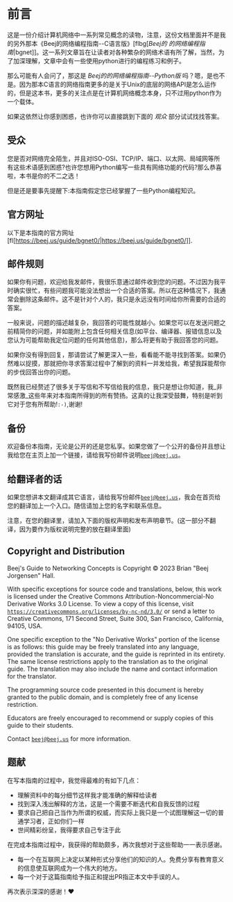 # 前言
这是一份介绍计算机网络中一系列常见概念的读物，注意，这份文档里面并不是我的另外那本《Beej的网络编程指南--C语言版》[flbg[_Beej的
的网络编程指南_|bgnet]]。这一系列文章旨在让读者对各种繁杂的网络术语有所了解，当然，为了加深理解，文章中会有一些使用python进行的编程练习和例子。

那么可能有人会问了，那这是 _Beej的的网络编程指南--Python版_ 吗？嗯，是也不是。因为那本C语言的网络指南更多的是关于Unix的底层的网络API是怎么运作的，但是这本书，更多的关注点是在计算机网络概念本身，只不过用python作为一个载体。

如果这依然让你感到困惑，也许你可以直接跳到下面的 _观众_ 部分试试找找答案。


## 受众
您是否对网络完全陌生，并且对ISO-OSI、TCP/IP、端口、以太网、局域网等所有这些术语感到困惑?也许您想用Python编写一些具有网络功能的代码?那么恭喜啦，本书是你的不二之选！

但是还是要事先提醒下:本指南假定您已经掌握了一些Python编程知识。

## 官方网址
以下是本指南的官方网址
[fl[https://beej.us/guide/bgnet0/|https://beej.us/guide/bgnet0/]].

## 邮件规则
如果你有问题，欢迎给我发邮件，我很乐意通过邮件收到您的问题。不过因为我平时确实很忙，有些问题我可能没法想出一个合适的答案。所以在这种情况下，我通常会删除这条邮件。这不是针对个人的，我只是永远没有时间给你所需要的合适的答案。 

一般来说，问题的描述越复杂，我回答的可能性就越小。如果您可以在发送问题之前精简你的问题，并如能附上包含任何相关信息(如平台、编译器、报错信息以及您认为可能帮助我定位问题的任何其他信息)，那么将更有助于我回答您的问题。

如果你没有得到回复，那请尝试了解更深入一些，看看能不能寻找到答案。如果仍然难以捉摸，那就把你寻求答案过程中了解到的资料一并发给我，希望我踩能帮你的步伐回答出你的问题。

既然我已经赘述了很多关于写信和不写信给我的信息，我只是想让你知道，我_非常感激_这些年来对本指南所得到的所有赞扬。这真的让我深受鼓舞，特别是听到它对于您有所帮助!`:-)`,谢谢!

## 备份
欢迎备份本指南，无论是公开的还是您私享。如果您做了一个公开的备份并且想让我给您在主页上加一个链接，请给我写份邮件说明[`beej@beej.us`](mailto:beej@beej.us)。 

## 给翻译者的话
如果您想讲本文翻译成其它语言，请给我写份邮件[`beej@beej.us`](beej@beej.us)，我会在首页给您的翻译加上一个入口。随信请加上您的名字和联系信息。

注意，在您的翻译里，请加入下面的版权声明和发布声明章节。(这一部分不翻译，因为要作为版权说明完整的放在翻译里面)
## Copyright and Distribution

Beej's Guide to Networking Concepts is Copyright © 2023 Brian "Beej Jorgensen" Hall.

With specific exceptions for source code and translations, below, this
work is licensed under the Creative Commons Attribution-Noncommercial-No
Derivative Works 3.0 License. To view a copy of this license, visit
[`https://creativecommons.org/licenses/by-nc-nd/3.0/`](https://creativecommons.org/licenses/by-nc-nd/3.0/)
or send a letter to Creative Commons, 171 Second Street, Suite 300, San
Francisco, California, 94105, USA.

One specific exception to the "No Derivative Works" portion of the
license is as follows: this guide may be freely translated into any
language, provided the translation is accurate, and the guide is
reprinted in its entirety. The same license restrictions apply to the
translation as to the original guide. The translation may also include
the name and contact information for the translator.

The programming source code presented in this document is hereby granted
to the public domain, and is completely free of any license restriction.

Educators are freely encouraged to recommend or supply copies of this
guide to their students.

Contact [`beej@beej.us`](beej@beej.us) for more information.

## 题献

在写本指南的过程中，我觉得最难的有如下几点： 

* 理解资料中的每分细节这样我才能准确的解释给读者
* 找到深入浅出解释的方法，这是一个需要不断迭代和自我反馈的过程
* 要求自己把自己当作为所谓的权威，而实际上我只是一个试图理解这一切的普通学习者，正如你们一样
* 世间精彩纷呈，我得要求自己专注于此

在完成本指南过程中，我获得的帮助颇多，再次我想对于这些帮助一一表示感谢。

* 每一个在互联网上决定以某种形式分享他们的知识的人。免费分享有教育意义的信息使互联网成为一个伟大的地方。
* 每一个对于这篇指南给予指正和提出PR指正本文中手误的人。

再次表示深深的感谢！♥
